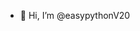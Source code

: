 - 👋 Hi, I’m @easypythonV20

<!---
easypythonV20/easypythonV20 is a ✨ special ✨ repository because its `README.md` (this file) appears on your GitHub profile.
You can click the Preview link to take a look at your changes.
--->
